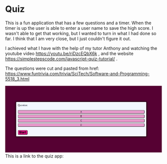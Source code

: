 # Quiz

This is a fun application that has a few questions and a timer. When the timer is up the user is able to enter a user name to save the high score. I wasn't able to get that working, but I wanted to turn in what I had done so far. I think that I am very close, but I just couldn't figure it out. 

I achieved what I have with the help of my tutor Anthony and watching the youtube video https://youtu.be/riDzcEQbX6k  , and the website  https://simplestepscode.com/javascript-quiz-tutorial/   .

The questions were cut and pasted from href: https://www.funtrivia.com/trivia/SciTech/Software-and-Programming-5518_3.html


![screenshot](./Assets/quiz_screenshot.png)
This is a link to the quiz app:
